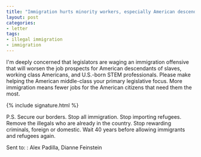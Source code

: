 ```yaml
---
title: "Immigration hurts minority workers, especially American descendants of slavery"
layout: post
categories:
- letter
tags:
- illegal immigration
- immigration
---
```


I'm deeply concerned that legislators are waging an immigration offensive that will worsen the job prospects for American descendants of slaves, working class Americans, and U.S.-born STEM professionals. Please make helping the American middle-class your primary legislative focus. More immigration means fewer jobs for the American citizens that need them the most.

{% include signature.html %}

P.S. Secure our borders. Stop all immigration. Stop importing refugees. Remove the illegals who are already in the country. Stop rewarding criminals, foreign or domestic. Wait 40 years before allowing immigrants and refugees again.

Sent to:
: Alex Padilla, Dianne Feinstein
